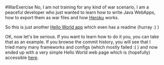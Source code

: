#WarExercise
No, I am not training for any kind of war scenario, I am a peaceful developer who just wanted to learn how to write Java WebApps, how to export them as war files and how [Heroku](https://www.heroku.com/home) works.

So this is just another [Hello World app](https://en.wikipedia.org/wiki/%22Hello,_World!%22_program) which even has a readme (hurray :) )

OK, now let's be serious. If you want to learn how to do it you, you can take that as an example. If you browse the commit history, you will see that I tried many many frameworks and configs (which mostly failed :( ) and now ended up with a very simple Hello World web page which is (hopefully) accessible [here](https://hello-world-45536.herokuapp.com/).